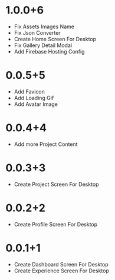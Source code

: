 # 1.0.0+6
* Fix Assets Images Name
* Fix Json Converter
* Create Home Screen For Desktop
* Fix Gallery Detail Modal
* Add Firebase Hosting Config

# 0.0.5+5
* Add Favicon
* Add Loading Gif
* Add Avatar Image
# 0.0.4+4
* Add more Project Content
# 0.0.3+3
* Create Project Screen For Desktop
# 0.0.2+2
* Create Profile Screen For Desktop
# 0.0.1+1
* Create Dashboard Screen For Desktop
* Create Experience Screen For Desktop